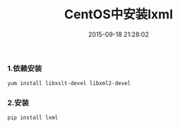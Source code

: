 ﻿---
layout:     post
title:		CentOS中安装lxml
date:       2015-09-18 21:28:02
summary:    CentOS中安装lxml
categories: jekyll
thumbnail: jekyll
tags:
 - CentOS
---

### 1.依赖安装

```bash
yum install libxslt-devel libxml2-devel
```
### 2.安装

```bash
pip install lxml
```




